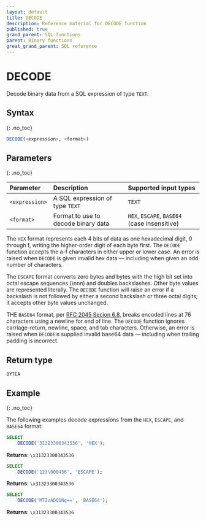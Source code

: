 ```yaml
---
layout: default
title: DECODE
description: Reference material for DECODE function
published: true
grand_parent: SQL functions
parent: Binary functions
great_grand_parent: SQL reference
---
```


# DECODE

Decode binary data from a SQL expression of type `TEXT`.

## Syntax
{: .no_toc}

```sql
DECODE(<expression>, <format>)
```

## Parameters 
{: .no_toc}

| Parameter | Description                         |Supported input types |
| :--------- | :----------------------------------- | :-------------------- |
| `<expression>`  | A SQL expression of type `TEXT` | `TEXT` |
| `<format>` | Format to use to decode binary data | `HEX`, `ESCAPE`, `BASE64` (case insensitive) |   

The `HEX` format represents each 4 bits of data as one hexadecimal digit, 0 through f, writing the higher-order digit of each byte first. The `DECODE` function accepts the a-f characters in either upper or lower case. An error is raised when `DECODE` is given invalid hex data — including when given an odd number of characters.

The `ESCAPE` format converts zero bytes and bytes with the high bit set into octal escape sequences (\nnn) and doubles backslashes. Other byte values are represented literally. The `DECODE` function will raise an error if a backslash is not followed by either a second backslash or three octal digits; it accepts other byte values unchanged.

THE `BASE64` format, per [RFC 2045 Secion 6.8](https://www.rfc-editor.org/rfc/rfc2045#section-6.8), breaks encoded lines at 76 characters using a newline for end of line. The `DECODE` function ignores carriage-return, newline, space, and tab characters. Otherwise, an error is raised when `DECODE`is supplied invalid base64 data — including when trailing padding is incorrect.

## Return type
`BYTEA`

## Example
{: .no_toc}

The following examples decode expressions from the `HEX`, `ESCAPE`, and `BASE64` format:

```sql
SELECT
	DECODE('31323300343536', 'HEX');
```

**Returns**: `\x31323300343536`


```sql
SELECT
	DECODE('123\000456', 'ESCAPE');
```

**Returns**: `\x31323300343536`


```sql
SELECT
	DECODE('MTIzADQ1Ng==', 'BASE64');
```

**Returns**: `\x31323300343536`
